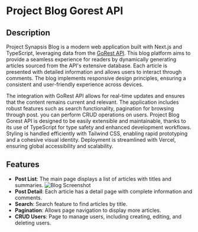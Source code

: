 # Project Blog Gorest API

## Description

Project Synapsis Blog is a modern web application built with Next.js and TypeScript, leveraging data from the [GoRest API](https://gorest.co.in/). This blog platform aims to provide a seamless experience for readers by dynamically generating articles sourced from the API's extensive database. Each article is presented with detailed information and allows users to interact through comments. The blog implements responsive design principles, ensuring a consistent and user-friendly experience across devices.

The integration with GoRest API allows for real-time updates and ensures that the content remains current and relevant. The application includes robust features such as search functionality, pagination for browsing through post. you can perform CRUD operations on users.
Project Blog Gorest API is designed to be easily extensible and maintainable, thanks to its use of TypeScript for type safety and enhanced development workflows. Styling is handled efficiently with Tailwind CSS, enabling rapid prototyping and a cohesive visual identity. Deployment is streamlined with Vercel, ensuring global accessibility and scalability.

## Features

- **Post List**: The main page displays a list of articles with titles and summaries.
![Blog Screenshot](screenshot_image_link.png)
- **Post Detail**: Each article has a detail page with complete information and comments.
- **Search**: Search feature to find articles by title.
- **Pagination**: Allows page navigation to display more articles.
- **CRUD Users**: Page to manage users, including creating, editing, and deleting users.